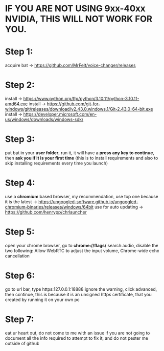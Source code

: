 # **IF YOU ARE NOT USING 9xx-40xx NVIDIA, THIS WILL NOT WORK FOR YOU.**

# Step 1:
acquire bat -> https://github.com/MrFelt/voice-changer/releases

# Step 2:
install -> https://www.python.org/ftp/python/3.10.11/python-3.10.11-amd64.exe
install -> https://github.com/git-for-windows/git/releases/download/v2.43.0.windows.1/Git-2.43.0-64-bit.exe
install -> https://developer.microsoft.com/en-us/windows/downloads/windows-sdk/

# Step 3:
put bat in your **user folder**, run it, it will have a **press any key to continue**, then **ask you if it is your first time** (this is to install requirements and also to skip installing requirements every time you launch)

# Step 4:
use a **chromium** based browser, my recommendation, use top one because it is the latest -> https://ungoogled-software.github.io/ungoogled-chromium-binaries/releases/windows/64bit
use for auto updating -> https://github.com/henrypp/chrlauncher

# Step 5:
open your chrome browser, go to **chrome://flags/**
search audio, disable the two following: Allow WebRTC to adjust the input volume, Chrome-wide echo cancellation

# Step 6:
go to url bar, type https:127.0.0.1:18888
ignore the warning, click advanced, then continue, this is because it is an unsigned https certificate, that you created by running it on your own pc

# Step 7:
eat ur heart out, do not come to me with an issue if you are not going to document all the info required to attempt to fix it, and do not pester me outside of github
